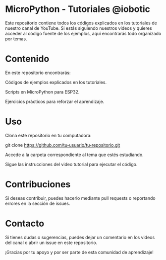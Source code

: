 # MicroPython - Tutoriales @iobotic
Este repositorio contiene todos los códigos explicados en los tutoriales de nuestro canal de YouTube. Si estás siguiendo nuestros videos y quieres acceder al código fuente de los ejemplos, aquí encontrarás todo organizado por temas.

# Contenido

En este repositorio encontrarás:

Códigos de ejemplos explicados en los tutoriales.

Scripts en MicroPython para ESP32.

Ejercicios prácticos para reforzar el aprendizaje.

# Uso

Clona este repositorio en tu computadora:

git clone https://github.com/tu-usuario/tu-repositorio.git

Accede a la carpeta correspondiente al tema que estés estudiando.

Sigue las instrucciones del video tutorial para ejecutar el código.

# Contribuciones

Si deseas contribuir, puedes hacerlo mediante pull requests o reportando errores en la sección de issues.

# Contacto

Si tienes dudas o sugerencias, puedes dejar un comentario en los videos del canal o abrir un issue en este repositorio.

¡Gracias por tu apoyo y por ser parte de esta comunidad de aprendizaje!
